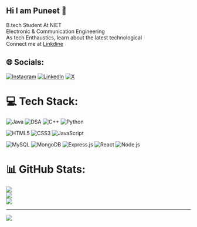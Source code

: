 ## Hi I am Puneet 👋

B.tech Student At NIET<br/>
Electronic & Communication Engineering<br/>
As tech Enthaustics, learn about the latest technological<br/>
Connect me at [Linkdine](https://www.linkedin.com/in/puneet-kumar-06a204244/)<br/>


## 🌐 Socials:
[![Instagram](https://img.shields.io/badge/Instagram-%23E4405F.svg?logo=Instagram&logoColor=white)](https://instagram.com/puneetk906) [![LinkedIn](https://img.shields.io/badge/LinkedIn-%230077B5.svg?logo=linkedin&logoColor=white)](https://linkedin.com/in/linkedin.com/in/puneet-kumar-06a204244) [![X](https://img.shields.io/badge/X-black.svg?logo=X&logoColor=white)](https://x.com/@Puneetk_24) 

# 💻 Tech Stack:
![Java](https://img.shields.io/badge/java-%23ED8B00.svg?style=for-the-badge&logo=openjdk&logoColor=white)
![DSA](https://img.shields.io/badge/DSA-Practicing-informational?style=for-the-badge&logo=leetcode&logoColor=white&color=orange)
![C++](https://img.shields.io/badge/c++-%2300599C.svg?style=for-the-badge&logo=c%2B%2B&logoColor=white)
![Python](https://img.shields.io/badge/python-3670A0?style=for-the-badge&logo=python&logoColor=ffdd54)

![HTML5](https://img.shields.io/badge/html5-%23E34F26.svg?style=for-the-badge&logo=html5&logoColor=white)
![CSS3](https://img.shields.io/badge/css3-%231572B6.svg?style=for-the-badge&logo=css3&logoColor=white)
![JavaScript](https://img.shields.io/badge/javascript-%23323330.svg?style=for-the-badge&logo=javascript&logoColor=%23F7DF1E)

<!-- MERN Stack Badges -->
![MySQL](https://img.shields.io/badge/mysql-4479A1.svg?style=for-the-badge&logo=mysql&logoColor=white)
![MongoDB](https://img.shields.io/badge/mongodb-%2347A248.svg?style=for-the-badge&logo=mongodb&logoColor=white)
![Express.js](https://img.shields.io/badge/express.js-%23404d59.svg?style=for-the-badge&logo=express&logoColor=white)
![React](https://img.shields.io/badge/react-%2361DAFB.svg?style=for-the-badge&logo=react&logoColor=black)
![Node.js](https://img.shields.io/badge/node.js-%23339933.svg?style=for-the-badge&logo=nodedotjs&logoColor=white)

# 📊 GitHub Stats:
![](https://github-readme-stats.vercel.app/api?username=pun234&theme=shadow_green&hide_border=true&include_all_commits=false&count_private=false)<br/>
![](https://nirzak-streak-stats.vercel.app/?user=pun234&theme=shadow_green&hide_border=true)<br/>
![](https://github-readme-stats.vercel.app/api/top-langs/?username=pun234&theme=shadow_green&hide_border=true&include_all_commits=false&count_private=false&layout=compact)

---
[![](https://visitcount.itsvg.in/api?id=pun234&icon=0&color=0)](https://visitcount.itsvg.in)

<!-- Proudly created with GPRM ( https://gprm.itsvg.in ) -->

